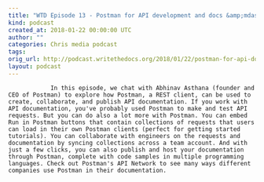 ```yaml
---
title: "WTD Episode 13 - Postman for API development and docs &amp;mdash; Interview with Postman Founder"
kind: podcast
created_at: 2018-01-22 00:00:00 UTC
author: ""
categories: Chris media podcast
tags: 
orig_url: http://podcast.writethedocs.org/2018/01/22/postman-for-api-docs-write-the-docs/
layout: podcast
---
```


                In this episode, we chat with Abhinav Asthana (founder and CEO of Postman) to explore how Postman, a REST client, can be used to create, collaborate, and publish API documentation. If you work with API documentation, you've probably used Postman to make and test API requests. But you can do also a lot more with Postman. You can embed Run in Postman buttons that contain collections of requests that users can load in their own Postman clients (perfect for getting started tutorials). You can collaborate with engineers on the requests and documentation by syncing collections across a team account. And with just a few clicks, you can also publish and host your documentation through Postman, complete with code samples in multiple programming languages. Check out Postman's API Network to see many ways different companies use Postman in their documentation.
            